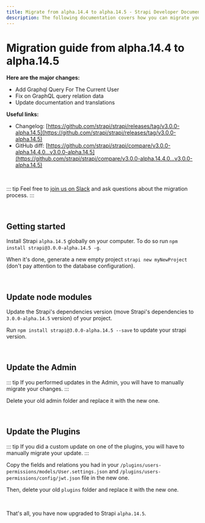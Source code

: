 ```yaml
---
title: Migrate from alpha.14.4 to alpha.14.5 - Strapi Developer Documentation
description: The following documentation covers how you can migrate your Strapi application from alpha.14.4 to alpha.14.5.
---
```


# Migration guide from alpha.14.4 to alpha.14.5

**Here are the major changes:**

- Add Graphql Query For The Current User
- Fix on GraphQL query relation data
- Update documentation and translations

**Useful links:**

- Changelog: [https://github.com/strapi/strapi/releases/tag/v3.0.0-alpha.14.5](https://github.com/strapi/strapi/releases/tag/v3.0.0-alpha.14.5)
- GitHub diff: [https://github.com/strapi/strapi/compare/v3.0.0-alpha.14.4.0...v3.0.0-alpha.14.5](https://github.com/strapi/strapi/compare/v3.0.0-alpha.14.4.0...v3.0.0-alpha.14.5)

<br>

::: tip
Feel free to [join us on Slack](http://slack.strapi.io) and ask questions about the migration process.
:::

<br>

## Getting started

Install Strapi `alpha.14.5` globally on your computer. To do so run `npm install strapi@3.0.0-alpha.14.5 -g`.

When it's done, generate a new empty project `strapi new myNewProject` (don't pay attention to the database configuration).

<br>

## Update node modules

Update the Strapi's dependencies version (move Strapi's dependencies to `3.0.0-alpha.14.5` version) of your project.

Run `npm install strapi@3.0.0-alpha.14.5 --save` to update your strapi version.

<br>

## Update the Admin

::: tip
If you performed updates in the Admin, you will have to manually migrate your changes.
:::

Delete your old admin folder and replace it with the new one.

<br>

## Update the Plugins

::: tip
If you did a custom update on one of the plugins, you will have to manually migrate your update.
:::

Copy the fields and relations you had in your `/plugins/users-permissions/models/User.settings.json` and `/plugins/users-permissions/config/jwt.json` file in the new one.

Then, delete your old `plugins` folder and replace it with the new one.

<br>

That's all, you have now upgraded to Strapi `alpha.14.5`.
